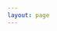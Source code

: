 ```yaml
---
layout: page
---
```

<script setup>
import KTeam from '../components/team/KTeam.vue';
</script>

<KTeam />
